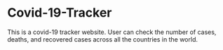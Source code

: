 # Covid-19-Tracker
This is a covid-19 tracker website. User can check the number of cases, deaths, and recovered cases across all the countries in the world.

